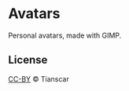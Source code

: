 # Avatars
Personal avatars, made with GIMP.

## License
[CC-BY](https://github.com/Tianscar/avatars/blob/main/LICENSE) © Tianscar
